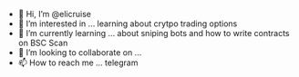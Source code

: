 - 👋 Hi, I’m @elicruise
- 👀 I’m interested in ... learning about crytpo trading options
- 🌱 I’m currently learning ... about sniping bots and how to write contracts on BSC Scan
- 💞️ I’m looking to collaborate on ...
- 📫 How to reach me ... telegram

<!---
elicruise/elicruise is a ✨ special ✨ repository because its `README.md` (this file) appears on your GitHub profile.
You can click the Preview link to take a look at your changes.
--->
